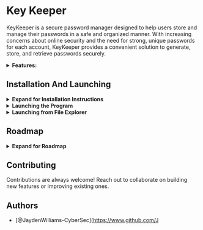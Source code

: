 # Key Keeper

KeyKeeper is a secure password manager designed to help users store and manage their passwords in a safe and organized manner. With increasing concerns about online security and the need for strong, unique passwords for each account, KeyKeeper provides a convenient solution to generate, store, and retrieve passwords securely.

<details>
  <summary><strong>Features:</strong></summary>

### Password Generation:
- KeyKeeper offers a robust password generation feature, allowing users to create strong and random passwords with customizable options. Users can specify the desired length of the password and choose to include uppercase letters, lowercase letters, numbers, and symbols.

### Secure Storage:
- Passwords are securely stored using industry-standard encryption techniques. The program encrypts sensitive data using a master key, ensuring that only authorized users with the correct passphrase can access the stored passwords.

### User Management:
- KeyKeeper supports multiple user accounts, enabling users to create and manage separate password databases for different users or purposes. Each user account is protected with its own master key, providing an additional layer of security.

### Intuitive Interface:
- The program features a user-friendly interface, making it easy for users to navigate and manage their password data. The interface provides clear prompts and instructions for tasks such as creating new passwords, saving passwords, and retrieving passwords.
</details>

## Installation And Launching

<details>
  <summary><strong>Expand for Installation Instructions</strong></summary>

### Step 1: Download the Program
1. Click on the green button labeled "Code" to open the dropdown menu.
2. Select "Download ZIP" from the dropdown menu.
3. Save the ZIP file to your computer.
4. Locate the downloaded ZIP file and extract its contents.
</details>

<details>
  <summary><strong>Launching the Program</strong></summary>

### Process 1: Launching from Command Prompt (CMD)
1. **Open Command Prompt (CMD)**:
   - Press `Win + R` to open the Run dialog.
   - Type `cmd` and press Enter.
2. **Navigate to Program Directory**:
   - Use the `cd` command to navigate to the directory where the program files are located.
     ```bash
     cd path_to_program_directory
     ```
3. **Run the Program**:
   - Type the command to run the program and press Enter.
     ```bash
     python KeyKeeper.py
     ```
</details>

<details>
  <summary><strong>Launching from File Explorer</strong></summary>
### Process 2: Launching from File Explorer
1. **Open File Explorer**:
   - Navigate to the folder where the program files are located.
2. **Open Terminal Here**:
   - In the File Explorer address bar, type `cmd` and press Enter.
     - Alternatively, you can hold down the `Shift` key and right-click on an empty space in the folder.
     - Select "Open PowerShell window here" or "Open Command Prompt window here" from the context menu.
3. **Run the Program**:
   - In the terminal window that opens, type the command to run the program and press Enter.
     ```bash
     python KeyKeeper.py
     ```
</details>

## Roadmap

<details>
  <summary><strong>Expand for Roadmap</strong></summary>

- **GUI Version**:
  - Design and develop a graphical user interface (GUI) for the program.
  - Implement features such as buttons, input fields, and menus to replicate the functionality of the command-line interface.

- **Cross-Platform Compatibility**:
  - Adapt the program to run seamlessly across different operating systems (Windows, macOS, Linux).
  - Utilize cross-platform libraries and frameworks such as Tkinter (Python), Electron (JavaScript), or JavaFX (Java) for GUI development.

- **Mobile Version**:
  - Create a mobile-friendly version of the program for iOS and Android platforms.
  - Implement features like responsive design, offline access, and integration with mobile device features (e.g., biometric authentication).

- **Syncing and Cloud Storage**:
  - Enable users to sync their data across devices securely.
  - Implement cloud storage integration (e.g., Google Drive, Dropbox) to store encrypted user data.

- **Enhanced Security Features**:
  - Strengthen encryption algorithms and key management practices to enhance security.
  - Implement additional security features such as two-factor authentication (2FA) or biometric authentication (fingerprint, face recognition).

- **Localization and Internationalization**:
  - Translate the program into multiple languages to cater to a global audience.
  - Support localization features such as date formats, currency symbols, and language preferences.

- **Community Feedback and Iteration**:
  - Gather feedback from users to identify areas for improvement and prioritize new features.
  - Continuously iterate on the program based on user suggestions, bug reports, and usability testing.
</details>

## Contributing

Contributions are always welcome! Reach out to collaborate on building new features or improving existing ones.

## Authors

- [@JaydenWilliams-CyberSec](https://www.github.com/J
